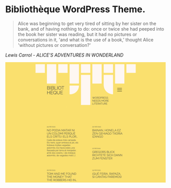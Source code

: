 # Bibliothèque WordPress Theme.

>Alice was beginning to get very tired of sitting by her sister on the bank, and of having nothing to do: once or twice she had peeped into the book her sister was reading, but it had no pictures or conversations in it, 'and what is the use of a book,' thought Alice 'without pictures or conversation?'

_Lewis Carrol - ALICE'S ADVENTURES IN WONDERLAND_

![Bibiotheque WP Theme Screenshot](screenshot.png)
